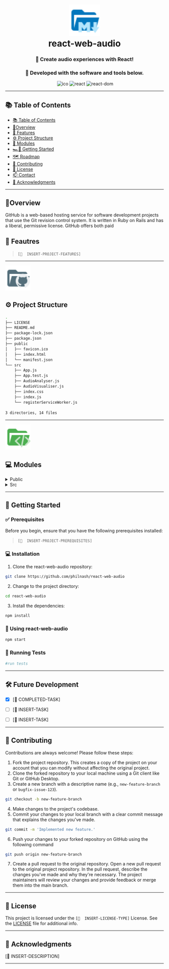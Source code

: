 
<div align="center">
<h1 align="center">
<img src="https://raw.githubusercontent.com/PKief/vscode-material-icon-theme/ec559a9f6bfd399b82bb44393651661b08aaf7ba/icons/folder-markdown-open.svg" width="100" />
<br>
react-web-audio
</h1>
<h3 align="center">📍 Create audio experiences with React!</h3>
<h3 align="center">🚀 Developed with the software and tools below.</h3>
<p align="center">

<img src="https://img.shields.io/badge/React-61DAFB.svg?style=for-the-badge&logo=React&logoColor=black" alt="" />
<img src="https://img.shields.io/badge/HTML5-E34F26.svg?style=for-the-badge&logo=HTML5&logoColor=white" alt="ico" />
<img src="https://img.shields.io/badge/JavaScript-F7DF1E.svg?style=for-the-badge&logo=JavaScript&logoColor=black" alt="react" />
<img src="https://img.shields.io/badge/JSON-000000.svg?style=for-the-badge&logo=JSON&logoColor=white" alt="react-dom" />
</p>

</div>

---
## 📚 Table of Contents
- [📚 Table of Contents](#-table-of-contents)
- [📍Overview](#-introdcution)
- [🔮 Features](#-features)
- [⚙️ Project Structure](#project-structure)
- [🧩 Modules](#modules)
- [🏎💨 Getting Started](#-getting-started)
- [🗺 Roadmap](#-roadmap)
- [🤝 Contributing](#-contributing)
- [🪪 License](#-license)
- [📫 Contact](#-contact)
- [🙏 Acknowledgments](#-acknowledgments)

---

## 📍Overview

GitHub is a web-based hosting service for software development projects that use the Git revision control system. It is written in Ruby on Rails and has a liberal, permissive license. GitHub offers both paid

## 🔮 Feautres

> `[📌  INSERT-PROJECT-FEATURES]`

---

<img src="https://raw.githubusercontent.com/PKief/vscode-material-icon-theme/ec559a9f6bfd399b82bb44393651661b08aaf7ba/icons/folder-github-open.svg" width="80" />

## ⚙️ Project Structure

```bash
.
├── LICENSE
├── README.md
├── package-lock.json
├── package.json
├── public
│   ├── favicon.ico
│   ├── index.html
│   └── manifest.json
└── src
    ├── App.js
    ├── App.test.js
    ├── AudioAnalyser.js
    ├── AudioVisualiser.js
    ├── index.css
    ├── index.js
    └── registerServiceWorker.js

3 directories, 14 files
```
---

<img src="https://raw.githubusercontent.com/PKief/vscode-material-icon-theme/ec559a9f6bfd399b82bb44393651661b08aaf7ba/icons/folder-src-open.svg" width="80" />

## 💻 Modules
<details closed><summary>Public</summary>

| File        | Summary                                                                                                                                                                           |
|:------------|:----------------------------------------------------------------------------------------------------------------------------------------------------------------------------------|
| favicon.ico | This code is an error message indicating that a file could not be decoded because it is not a text or UTF-8 file.                                                                 |
| index.html  | This code is a basic HTML template for a React App that uses Web Audio. It includes a header, main, and footer section, as well as a link to a manifest. json file and a favicon. |

</details>

<details closed><summary>Src</summary>

| File                     | Summary                                                                                                                                                                                                                    |
|:-------------------------|:---------------------------------------------------------------------------------------------------------------------------------------------------------------------------------------------------------------------------|
| AudioAnalyser.js         | This code creates an AudioAnalyser component that uses the AudioContext API to create an analyser node and connect it to a media stream source.                                                                            |
| AudioVisualiser.js       | This code creates a React component called AudioVisualiser which renders a canvas element and draws a line graph based on audio data.                                                                                      |
| index.js                 | This code imports the React and ReactDOM libraries, imports the App component from the App. js file, and renders the App component in the root element of the HTML document.                                               |
| index.css                | This code sets up a basic webpage layout with a header, main content area, and footer. The body has a font family of Helvetica, Arial, sans-serif and a background color of #333e5a.                                       |
| registerServiceWorker.js | This code registers a service worker to serve assets from local cache, allowing the app to load faster on subsequent visits and giving it offline capabilities.                                                            |
| App.js                   | This code is a React component that allows users to get microphone input and display an audio analyser. It contains a constructor, methods to get and stop the microphone, a toggleMicrophone method, and a render method. |

</details>
<hr />

## 🚀 Getting Started

### ✅ Prerequisites

Before you begin, ensure that you have the following prerequisites installed:
> `[📌  INSERT-PROJECT-PREREQUISITES]`

### 💻 Installation

1. Clone the react-web-audio repository:
```sh
git clone https://github.com/philnash/react-web-audio
```

2. Change to the project directory:
```sh
cd react-web-audio
```

3. Install the dependencies:
```sh
npm install
```

### 🤖 Using react-web-audio

```sh
npm start
```

### 🧪 Running Tests
```sh
#run tests
```

<hr />

## 🛠 Future Development
- [X] [📌  COMPLETED-TASK]
- [ ] [📌  INSERT-TASK]
- [ ] [📌  INSERT-TASK]


---

## 🤝 Contributing
Contributions are always welcome! Please follow these steps:
1. Fork the project repository. This creates a copy of the project on your account that you can modify without affecting the original project.
2. Clone the forked repository to your local machine using a Git client like Git or GitHub Desktop.
3. Create a new branch with a descriptive name (e.g., `new-feature-branch` or `bugfix-issue-123`).
```sh
git checkout -b new-feature-branch
```
4. Make changes to the project's codebase.
5. Commit your changes to your local branch with a clear commit message that explains the changes you've made.
```sh
git commit -m 'Implemented new feature.'
```
6. Push your changes to your forked repository on GitHub using the following command
```sh
git push origin new-feature-branch
```
7. Create a pull request to the original repository.
Open a new pull request to the original project repository. In the pull request, describe the changes you've made and why they're necessary. 
The project maintainers will review your changes and provide feedback or merge them into the main branch.

---

## 🪪 License

This project is licensed under the `[📌  INSERT-LICENSE-TYPE]` License. See the [LICENSE](https://docs.github.com/en/communities/setting-up-your-project-for-healthy-contributions/adding-a-license-to-a-repository) file for additional info.

---

## 🙏 Acknowledgments

[📌  INSERT-DESCRIPTION]


---

